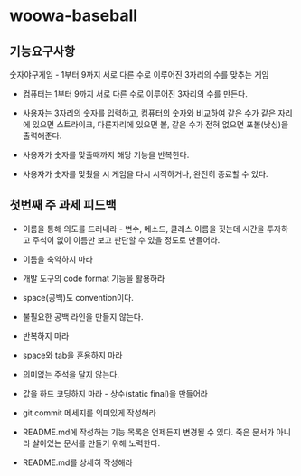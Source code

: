 #  woowa-baseball 


## 기능요구사항

숫자야구게임 - 1부터 9까지 서로 다른 수로 이루어진 3자리의 수를 맞추는 게임

- 컴퓨터는 1부터 9까지 서로 다른 수로 이루어진 3자리의 수를 만든다.

- 사용자는 3자리의 숫자를 입력하고, 컴퓨터의 숫자와 비교하여 같은 수가 같은 자리에 있으면 스트라이크, 다른자리에 있으면 볼, 같은 수가 전혀 없으면 포볼(낫싱)을 출력해준다.

- 사용자가 숫자를 맞출때까지 해당 기능을 반복한다.

- 사용자가 숫자를 맞췄을 시 게임을 다시 시작하거나, 완전히 종료할 수 있다.



## 첫번째 주 과제 피드백

- 이름을 통해 의도를 드러내라 - 변수, 메소드, 클래스 이름을 짓는데 시간을 투자하고 주석이 없이 이름만 보고 판단할 수 있을 정도로 만들어라.

- 이름을 축약하지 마라

- 개발 도구의 code format 기능을 활용하라

- space(공백)도 convention이다.

- 불필요한 공백 라인을 만들지 않는다.

- 반복하지 마라

- space와 tab을 혼용하지 마라

- 의미없는 주석을 달지 않는다.

- 값을 하드 코딩하지 마라 - 상수(static final)을 만들어라

- git commit 메세지를 의미있게 작성해라

- README.md에 작성하는 기능 목록은 언제든지 변경될 수 있다. 죽은 문서가 아니라 살아있는 문서를 만들기 위해 노력한다.

- README.md를 상세히 작성해라



